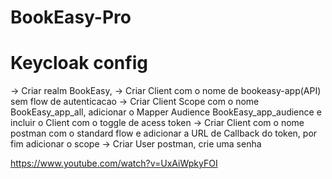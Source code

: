 # BookEasy-Pro


# Keycloak config
-> Criar realm BookEasy, 
-> Criar Client com o nome de bookeasy-app(API) sem flow de autenticacao
-> Criar Client Scope com o nome BookEasy_app_all, adicionar o Mapper Audience BookEasy_app_audience e incluir o Client com o toggle de acess token
-> Criar Client com o nome postman com o standard flow e adicionar a URL de Callback do token, por fim adicionar o scope
-> Criar User postman, crie uma senha

https://www.youtube.com/watch?v=UxAiWpkyFOI
